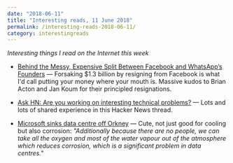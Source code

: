 ```yaml
---
date: "2018-06-11"
title: "Interesting reads, 11 June 2018"
permalink: /interesting-reads-2018-06-11/
category: interestingreads
---
```


*Interesting things I read on the Internet this week*

<!--more-->

- [Behind the Messy, Expensive Split Between Facebook and WhatsApp’s Founders](http://archive.is/pPWAE) — Forsaking $1.3 billion by resigning from Facebook is what I'd call putting your money where your mouth is. Massive kudos to Brian Acton and Jan Koum for their principled resignations.

- [Ask HN: Are you working on interesting technical problems?](https://news.ycombinator.com/item?id=17235832) — Lots and lots of shared experience in this Hacker News thread.

- [Microsoft sinks data centre off Orkney](https://www.bbc.co.uk/news/technology-44368813) — Cute, not just good for cooling but also corrosion: *"Additionally because there are no people, we can take all the oxygen and most of the water vapour out of the atmosphere which reduces corrosion, which is a significant problem in data centres."*

